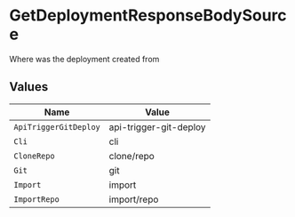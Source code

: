 # GetDeploymentResponseBodySource

Where was the deployment created from


## Values

| Name                   | Value                  |
| ---------------------- | ---------------------- |
| `ApiTriggerGitDeploy`  | api-trigger-git-deploy |
| `Cli`                  | cli                    |
| `CloneRepo`            | clone/repo             |
| `Git`                  | git                    |
| `Import`               | import                 |
| `ImportRepo`           | import/repo            |